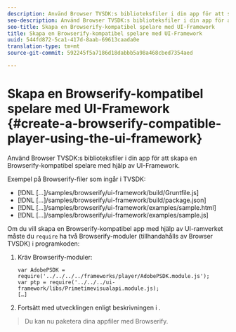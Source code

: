 ```yaml
---
description: Använd Browser TVSDK:s biblioteksfiler i din app för att skapa en Browserify-kompatibel spelare med hjälp av UI-Framework.
seo-description: Använd Browser TVSDK:s biblioteksfiler i din app för att skapa en Browserify-kompatibel spelare med hjälp av UI-Framework.
seo-title: Skapa en Browserify-kompatibel spelare med UI-Framework
title: Skapa en Browserify-kompatibel spelare med UI-Framework
uuid: 544fd872-5ca1-417d-8aab-69613caada0e
translation-type: tm+mt
source-git-commit: 592245f5a7186d18dabbb5a98a468cbed7354aed

---
```



# Skapa en Browserify-kompatibel spelare med UI-Framework {#create-a-browserify-compatible-player-using-the-ui-framework}

Använd Browser TVSDK:s biblioteksfiler i din app för att skapa en Browserify-kompatibel spelare med hjälp av UI-Framework.

Exempel på Browserify-filer som ingår i TVSDK:

* [!DNL [...]/samples/browserify/ui-framework/build/Gruntfile.js]
* [!DNL [...]/samples/browserify/ui-framework/build/package.json]
* [!DNL [...]/samples/browserify/ui-framework/examples/sample.html]
* [!DNL [...]/samples/browserify/ui-framework/examples/sample.js]

Om du vill skapa en Browserify-kompatibel app med hjälp av UI-ramverket måste du `require` ha två Browserify-moduler (tillhandahålls av Browser TVSDK) i programkoden:

1. Kräv Browserify-moduler:

   ```
   var AdobePSDK = require('../../../../frameworks/player/AdobePSDK.module.js');  
   var ptp = require('../../../ui-framework/libs/Primetimevisualapi.module.js);  
   […]
   ```

1. Fortsätt med utvecklingen enligt beskrivningen i [](../../../browser-tvsdk-2.4/getting-started/c-psdk-browser-tvsdk-2.4-create-a-basic-player/t-psdk-browser-tvsdk-2.4-create-basic-player-uif.md).
>Du kan nu paketera dina appfiler med Browserify.
